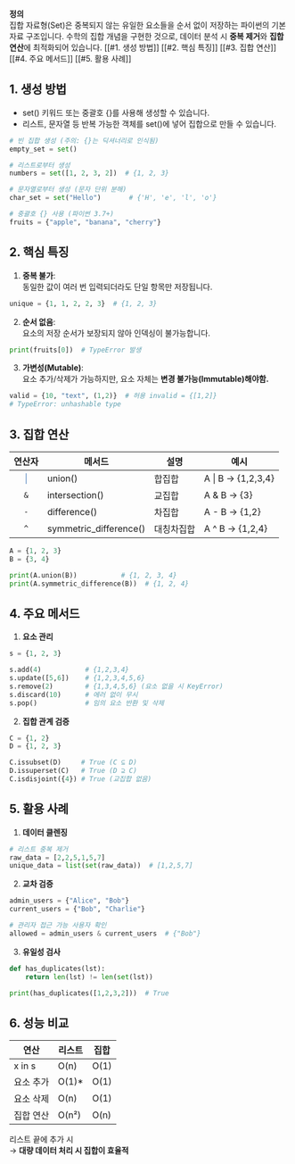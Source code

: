 **정의**  
집합 자료형(Set)은 중복되지 않는 유일한 요소들을 순서 없이 저장하는 파이썬의 기본 자료 구조입니다. 
수학의 집합 개념을 구현한 것으로, 데이터 분석 시 **중복 제거**와 **집합 연산**에 최적화되어 있습니다.
[[#1. 생성 방법]]
[[#2. 핵심 특징]]
[[#3. 집합 연산]]
[[#4. 주요 메서드]]
[[#5. 활용 사례]]
## 1. 생성 방법
- set() 키워드 또는 중괄호 {}를 사용해 생성할 수 있습니다.
- 리스트, 문자열 등 반복 가능한 객체를 set()에 넣어 집합으로 만들 수 있습니다.
```python
# 빈 집합 생성 (주의: {}는 딕셔너리로 인식됨)
empty_set = set()

# 리스트로부터 생성
numbers = set([1, 2, 3, 2])  # {1, 2, 3}

# 문자열로부터 생성 (문자 단위 분해)
char_set = set("Hello")       # {'H', 'e', 'l', 'o'}

# 중괄호 {} 사용 (파이썬 3.7+)
fruits = {"apple", "banana", "cherry"}
```
## 2. 핵심 특징

1. **중복 불가**:  
    동일한 값이 여러 번 입력되더라도 단일 항목만 저장됩니다.
```python
unique = {1, 1, 2, 2, 3}  # {1, 2, 3}
```
2. **순서 없음**:  
    요소의 저장 순서가 보장되지 않아 인덱싱이 불가능합니다.
```python
print(fruits[0])  # TypeError 발생
```
3. **가변성(Mutable)**:  
    요소 추가/삭제가 가능하지만, 요소 자체는 **변경 불가능(Immutable)해야함.**
```python
valid = {10, "text", (1,2)}  # 허용 invalid = {[1,2]}           
# TypeError: unhashable type
```
## 3. 집합 연산
|           연산자            | 메서드                    | 설명         | 예시                 |
| :----------------------: | ---------------------- | ---------- | ------------------ |
| <font color="#4f81bd">\| | union()                | </font>합집합 | A \| B → {1,2,3,4} |
|           `&`            | intersection()         | 교집합        | A & B → {3}        |
|           `-`            | difference()           | 차집합        | A - B → {1,2}      |
|           `^`            | symmetric_difference() | 대칭차집합      | A ^ B → {1,2,4}    |
```python
A = {1, 2, 3}
B = {3, 4}

print(A.union(B))           # {1, 2, 3, 4}
print(A.symmetric_difference(B))  # {1, 2, 4}
```
## 4. 주요 메서드

1. **요소 관리**
```python
s = {1, 2, 3}

s.add(4)           # {1,2,3,4}
s.update([5,6])    # {1,2,3,4,5,6}
s.remove(2)        # {1,3,4,5,6} (요소 없을 시 KeyError)
s.discard(10)      # 에러 없이 무시
s.pop()            # 임의 요소 반환 및 삭제
```
2. **집합 관계 검증**
```python
C = {1, 2}
D = {1, 2, 3}

C.issubset(D)     # True (C ⊆ D)
D.issuperset(C)   # True (D ⊇ C)
C.isdisjoint({4}) # True (교집합 없음)
```
## 5. 활용 사례

1. **데이터 클렌징**
```python
# 리스트 중복 제거
raw_data = [2,2,5,1,5,7]
unique_data = list(set(raw_data))  # [1,2,5,7]
```
2. **교차 검증**
```python
admin_users = {"Alice", "Bob"}
current_users = {"Bob", "Charlie"}

# 관리자 접근 가능 사용자 확인
allowed = admin_users & current_users  # {"Bob"}
```
3. **유일성 검사**
```python
def has_duplicates(lst):
    return len(lst) != len(set(lst))

print(has_duplicates([1,2,3,2]))  # True
```
## 6. 성능 비교

| 연산     | 리스트   | 집합   |
| ------ | ----- | ---- |
| x in s | O(n)  | O(1) |
| 요소 추가  | O(1)* | O(1) |
| 요소 삭제  | O(n)  | O(1) |
| 집합 연산  | O(n²) | O(n) |
리스트 끝에 추가 시  
→ **대량 데이터 처리 시 집합이 효율적**